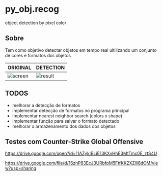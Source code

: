 # py_obj.recog
object detection by pixel color 


## Sobre
Tem como objetivo detectar objetos em tempo real ultilizando um conjunto de cores e formatos dos objetos


ORIGINAL | DETECTION
------------ | -------------
![screen](https://user-images.githubusercontent.com/37659078/64205139-ad8d8180-ce6d-11e9-8cbf-877f63d58c2a.png) | ![result](https://user-images.githubusercontent.com/37659078/64205141-ad8d8180-ce6d-11e9-8a66-5fa0385d8511.png)


## TODOS
* melhorar a detecção de formatos 
* implementar detecção de formatos no programa principal
* implementar nearest neighbor search (colors x shape)
* implementar função para salvar o formato detectado
* melhorar o armazenamento dos dados dos objetos


## Testes com Counter-Strike Global Offensive
https://drive.google.com/open?id=11AZykIBLiE13KXvHhE3MtTmc0E_ztS4U

https://drive.google.com/file/d/16zhP83EcJ3URbfpM5FtfKK2XZlli8dOM/view?usp=sharing
